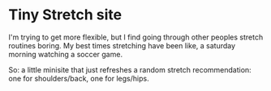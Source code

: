 # Tiny Stretch site

I'm trying to get more flexible, but I find going through other peoples stretch routines boring. My best times stretching have been like, a saturday morning watching a soccer game.

So: a little minisite that just refreshes a random stretch recommendation: one for shoulders/back, one for legs/hips.

